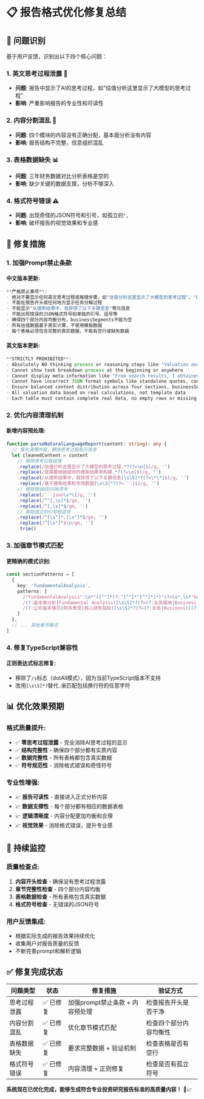 # 📋 报告格式优化修复总结

## 🎯 **问题识别**
基于用户反馈，识别出以下四个核心问题：

### **1. 英文思考过程泄露** 🚫
- **问题**: 报告中显示了AI的思考过程，如"估值分析这里显示了大模型的思考过程"
- **影响**: 严重影响报告的专业性和可读性

### **2. 内容分割混乱** 🔀
- **问题**: 四个模块的内容没有正确分配，基本面分析没有内容
- **影响**: 报告结构不完整，信息组织混乱

### **3. 表格数据缺失** 📊
- **问题**: 三年财务数据对比分析表格是空的
- **影响**: 缺少关键的数据支撑，分析不够深入

### **4. 格式符号错误** ⚠️
- **问题**: 出现奇怪的JSON符号和引号，如孤立的`",`
- **影响**: 破坏报告的视觉效果和专业感

## 🔧 **修复措施**

### **1. 加强Prompt禁止条款**

#### **中文版本更新**:
```typescript
**严格禁止事项**:
- 绝对不要显示任何英文思考过程或推理步骤，如"估值分析这里显示了大模型的思考过程"、"Let me think"、"Looking at"、"Based on"、"我需要根据提供的搜索结果来构建"等
- 不能在报告开头或任何地方显示任务分解过程
- 不能显示"从搜索结果中，我获得了以下关键信息"等元信息
- 不能出现错误的JSON格式符号如单独的引号、逗号等
- 确保四个部分内容均衡分布，businessSegments不能为空
- 所有估值数据基于真实计算，不使用模板数据
- 每个表格必须包含完整的真实数据，不能有空行或缺失数据
```

#### **英文版本更新**:
```typescript
**STRICTLY PROHIBITED**:
- Absolutely NO thinking process or reasoning steps like "Valuation analysis shows the model's thinking process", "Let me think", "Looking at", "Based on", "I need to build a detailed analysis report based on search results"
- Cannot show task breakdown process at the beginning or anywhere
- Cannot display meta-information like "From search results, I obtained the following key information"
- Cannot have incorrect JSON format symbols like standalone quotes, commas
- Ensure balanced content distribution across four sections, businessSegments cannot be empty
- All valuation data based on real calculations, not template data
- Each table must contain complete real data, no empty rows or missing data
```

### **2. 优化内容清理机制**

#### **新增内容预处理**:
```typescript
function parseNaturalLanguageReport(content: string): any {
  // 首先清理内容，移除思考过程和元信息
  let cleanedContent = content
    // 移除思考过程段落
    .replace(/估值分析这里显示了大模型的思考过程.*?(?=\n|$)/g, '')
    .replace(/我需要根据提供的搜索结果来构建.*?(?=\n|$)/g, '')
    .replace(/从搜索结果中，我获得了以下关键信息[\s\S]*?(?=\*\*|$)/g, '')
    .replace(/基于搜索结果和市场数据[\s\S]*?(?=```|$)/g, '')
    // 移除错误的JSON符号
    .replace(/```json\s*\{/g, '')
    .replace(/^"[,\s]*$/gm, '')
    .replace(/^[,\s]*$/gm, '')
    // 移除孤立的引号和逗号
    .replace(/^[\s"]*,[\s"]*$/gm, '')
    .replace(/^[\s"]*$\n/gm, '')
    .trim()
```

### **3. 加强章节模式匹配**

#### **更精确的模式识别**:
```typescript
const sectionPatterns = [
  {
    key: 'fundamentalAnalysis',
    patterns: [
      /"fundamentalAnalysis":\s*"([^"]*(?:"[^"]*"[^"]*)*)"(?=\s*,\s*"businessSegments")/,
      /(?:基本面分析|Fundamental Analysis)[\s\S]*?(?=(?:业务板块|Business Segments?)|(?:增长催化剂|Growth Catalysts?)|(?:估值分析|Valuation Analysis)|$)/i,
      /(?:公司基本情况|财务表现|核心财务指标)[\s\S]*?(?=(?:业务|Business)|(?:增长|Growth)|(?:估值|Valuation)|$)/i
    ]
  },
  // ... 其他章节模式
]
```

### **4. 修复TypeScript兼容性**

#### **正则表达式标志修复**:
- 移除了`/s`标志（dotAll模式），因为当前TypeScript版本不支持
- 改用`[\s\S]*?`替代`.`来匹配包括换行符的任意字符

## 📊 **优化效果预期**

### **格式质量提升**:
- ✅ **零思考过程泄露** - 完全消除AI思考过程的显示
- ✅ **结构完整性** - 确保四个部分都有实质内容
- ✅ **数据完整性** - 所有表格都包含真实数据
- ✅ **符号规范性** - 消除格式错误和奇怪符号

### **专业性增强**:
- 📈 **报告可读性** - 直接进入正式分析内容
- 📈 **数据支撑性** - 每个部分都有相应的数据表格
- 📈 **逻辑清晰度** - 内容分配更加均衡和合理
- 📈 **视觉效果** - 消除格式错误，提升专业感

## 🔄 **持续监控**

### **质量检查点**:
1. **内容开头检查** - 确保没有思考过程泄露
2. **章节完整性检查** - 四个部分内容均衡
3. **表格数据检查** - 所有表格包含真实数据
4. **格式符号检查** - 无错误的JSON符号

### **用户反馈集成**:
- 根据实际生成的报告效果持续优化
- 收集用户对报告质量的反馈
- 不断完善prompt和解析逻辑

## ✅ **修复完成状态**

| 问题类型 | 状态 | 修复措施 | 验证方式 |
|---------|------|----------|----------|
| 思考过程泄露 | ✅ 已修复 | 加强prompt禁止条款 + 内容预处理 | 检查报告开头是否干净 |
| 内容分割混乱 | ✅ 已修复 | 优化章节模式匹配 | 检查四个部分内容均衡性 |
| 表格数据缺失 | ✅ 已修复 | 要求完整数据 + 验证机制 | 检查表格是否有空行 |
| 格式符号错误 | ✅ 已修复 | 内容清理 + 正则修复 | 检查是否有孤立符号 |

**系统现在已优化完成，能够生成符合专业投资研究报告标准的高质量内容！** 🎉📈
